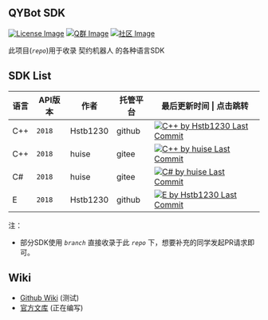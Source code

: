 QYBot SDK
---
[![License Image]](LICENSE)
[![Q群 Image]][Q群]
[![社区 Image]][社区]

此项目(_`repo`_)用于收录 契约机器人 的各种语言SDK

SDK List
---

| 语言 | API版本 | 作者 | 托管平台 | 最后更新时间 \| 点击跳转 |
| --- | --- | --- | --- | --- |
| C++ | `2018` | Hstb1230 | github | [![C++ by Hstb1230 Last Commit]][tree/cpp] |
| C++ | `2018` | huise | gitee | [![C++ by huise Last Commit]][shangg/QYSDK-VC] |
| C# | `2018` | huise | gitee | [![C# by huise Last Commit]][shangg/QYSDK-NET] |
| E | `2018` | Hstb1230 | github | [![E by Hstb1230 Last Commit]][tree/e] |

注：
* 部分SDK使用 _`branch`_ 直接收录于此 _`repo`_ 下，想要补充的同学发起PR请求即可。

Wiki
---
* [Github Wiki] (测试)
* [官方文库] (正在编写)

[License Image]: https://shields.proxy.1sls.cn/github/license/Hstb1230/qybot-sdk.svg "LICENSE"
[Q群 Image]: https://img.shields.io/badge/Q%20%E7%BE%A4-529483966-orange.svg "Q群"
[Q群]: https://jq.qq.com/?_wv=1027&k=5McnWRW
[社区 Image]: https://shields.proxy.1sls.cn/badge/%E7%A4%BE%E5%8C%BA-qyue.cc-blue.svg?233 "社区"
[社区]: https://qyue.cc

[C++ by Hstb1230 Last Commit]: https://shields.proxy.1sls.cn/github/last-commit/Hstb1230/qybot-sdk/cpp "tree/cpp"
[E by Hstb1230 Last Commit]: https://shields.proxy.1sls.cn/github/last-commit/Hstb1230/qybot-sdk/e "tree/e"
[C++ by huise Last Commit]: https://shields.proxy.1sls.cn/badge/Last%20Commit-2019.02-blue "shangg/QYSDK-VC"
[C# by huise Last Commit]: https://shields.proxy.1sls.cn/badge/Last%20Commit-2019.02-blue "shangg/QYSDK-NET"

[tree/cpp]: https://github.com/Hstb1230/qybot-sdk/tree/cpp
[shangg/QYSDK-VC]: https://gitee.com/shangg/QYSDK-VC
[shangg/QYSDK-NET]: https://gitee.com/shangg/QYSDK-NET
[tree/e]: https://github.com/Hstb1230/qybot-sdk/tree/e

[Github Wiki]: https://github.com/Hstb1230/qybot-sdk/wiki/%E6%AC%A2%E8%BF%8E%E4%BD%BF%E7%94%A8QYbot
[官方文库]: https://doc.qybot.net/
